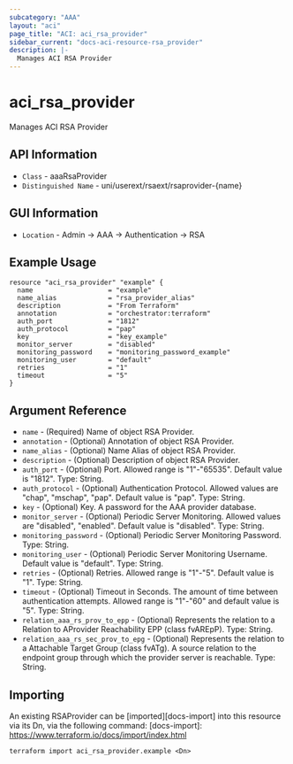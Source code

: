 ```yaml
---
subcategory: "AAA"
layout: "aci"
page_title: "ACI: aci_rsa_provider"
sidebar_current: "docs-aci-resource-rsa_provider"
description: |-
  Manages ACI RSA Provider
---
```


# aci_rsa_provider #

Manages ACI RSA Provider

## API Information ##

* `Class` - aaaRsaProvider
* `Distinguished Name` - uni/userext/rsaext/rsaprovider-{name}

## GUI Information ##

* `Location` - Admin -> AAA -> Authentication -> RSA  


## Example Usage ##

```hcl
resource "aci_rsa_provider" "example" {
  name                   = "example"
  name_alias             = "rsa_provider_alias"
  description            = "From Terraform"
  annotation             = "orchestrator:terraform"
  auth_port              = "1812"
  auth_protocol          = "pap"
  key                    = "key_example"
  monitor_server         = "disabled"
  monitoring_password    = "monitoring_password_example"
  monitoring_user        = "default"
  retries                = "1"
  timeout                = "5"
}
```

## Argument Reference ##


* `name` - (Required) Name of object RSA Provider.
* `annotation` - (Optional) Annotation of object RSA Provider.
* `name_alias` - (Optional) Name Alias of object RSA Provider.
* `description` - (Optional) Description of object RSA Provider.
* `auth_port` - (Optional) Port. Allowed range is "1"-"65535". Default value is "1812". Type: String.
* `auth_protocol` - (Optional) Authentication Protocol. Allowed values are "chap", "mschap", "pap". Default value is "pap". Type: String.
* `key` - (Optional) Key. A password for the AAA provider database.
* `monitor_server` - (Optional) Periodic Server Monitoring. Allowed values are "disabled", "enabled". Default value is "disabled". Type: String.
* `monitoring_password` - (Optional) Periodic Server Monitoring Password. Type: String.
* `monitoring_user` - (Optional) Periodic Server Monitoring Username. Default value is "default". Type: String.
* `retries` - (Optional) Retries. Allowed range is "1"-"5". Default value is "1". Type: String.
* `timeout` - (Optional) Timeout in Seconds. The amount of time between authentication attempts. Allowed range is "1"-"60" and default value is "5". Type: String.
* `relation_aaa_rs_prov_to_epp` - (Optional) Represents the relation to a Relation to AProvider Reachability EPP (class fvAREpP). Type: String.
* `relation_aaa_rs_sec_prov_to_epg` - (Optional) Represents the relation to a Attachable Target Group (class fvATg). A source relation to the endpoint group through which the provider server is reachable. Type: String.



## Importing ##

An existing RSAProvider can be [imported][docs-import] into this resource via its Dn, via the following command:
[docs-import]: https://www.terraform.io/docs/import/index.html


```
terraform import aci_rsa_provider.example <Dn>
```